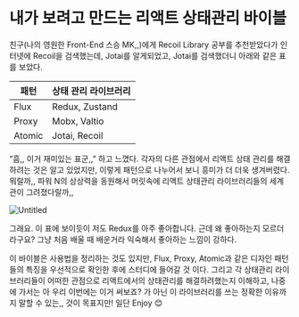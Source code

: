 # 내가 보려고 만드는 리액트 상태관리 바이블

친구(나의 영원한 Front-End 스승 MK,,)에게 Recoil Library 공부를 추천받았다가 인터넷에 Recoil을 검색했는데, Jotai를 알게되었고, Jotai를 검색했더니 아래와 같은 표를 보았다.

| 패턴   | 상태 관리 라이브러리 |
| ------ | -------------------- |
| Flux   | Redux, Zustand       |
| Proxy  | Mobx, Valtio         |
| Atomic | Jotai, Recoil        |

“흠,, 이거 재미있는 표군,,” 하고 느꼈다. 각자의 다른 관점에서 리액트 상태 관리를 해결하려는 것은 알고 있었지만, 이렇게 패턴으로 나누어서 보니 흥미가 더 더욱 생겨버렸다. 뭐랄까,, 파워 N의 상상력을 동원해서 머릿속에 리액트 상태관리 라이브러리들의 세계관이 그려졌다랄까,,

![Untitled](https://user-images.githubusercontent.com/52296323/165679305-d9cad49c-f28c-40b0-8274-acd49981777a.png)

그래요. 이 표에 보이듯이 저도 Redux를 아주 좋아합니다. 근데 왜 좋아하는지 모르더라구요? 그냥 처음 배울 때 배운거라 익숙해서 좋아하는 느낌이 강하다.

이 바이블은 사용법을 정리하는 것도 있지만, Flux, Proxy, Atomic과 같은 디자인 패턴들의 특징을 우선적으로 확인한 후에 스터디에 들어갈 것 이다. 그리고 각 상태관리 라이브러리들이 어떠한 관점으로 리액트에서의 상태관리를 해결하려했는지 이해하고, 나중에 가서는 아 우리 이번에는 이거 써보죠? 가 아닌 이 라이브러리를 쓰는 정확한 이유까지 말할 수 있는,, 것이 목표지만! 일단 Enjoy 😊
